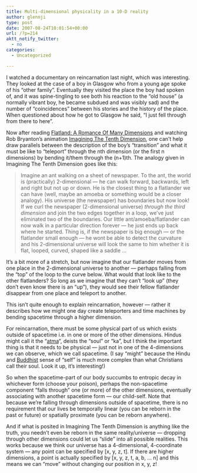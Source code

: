 ```yaml
---
title: Multi-dimensional physicality in a 10-D reality
author: glennji
type: post
date: 2007-08-24T10:01:54+00:00
url: /?p=214
aktt_notify_twitter:
  - no
categories:
  - Uncategorized

---
```

I watched a documentary on reincarnation last night, which was interesting. They looked at the case of a boy in Glasgow who from a young age spoke of his &#8220;other family&#8221;. Eventually they visited the place the boy had spoken of, and it was spine-tingling to see both his reaction to the &#8220;old house&#8221; (a normally vibrant boy, he became subdued and was visibly sad) and the number of &#8220;coincidences&#8221; between his stories and the history of the place. When questioned about how he got to Glasgow he said, &#8220;I just fell through from there to here&#8221;.
  
Now after reading [Flatland: A Romance Of Many Dimensions][1] and watching Rob Bryanton&#8217;s animation [Imagining The Tenth Dimension][2], one can&#8217;t help draw parallels between the description of the boy&#8217;s &#8220;transition&#8221; and what it must be like to &#8220;teleport&#8221; through the nth dimension (or the first n dimensions) by bending it/them through the (n+1)th. The analogy given in Imagining The Tenth Dimension goes like this:

> Imagine an ant walking on a sheet of newspaper. To the ant, the world is (practically) 2-dimensional &#8212; he can walk forward, backwards, left and right but not up or down. He is the closest thing to a flatlander we can have (well, maybe an amoeba or something would be a closer analogy). His universe (the newspaper) has boundaries but now look! If we curl the newspaper (2-dimensional universe) <span style="font-style: italic;">through the third dimension</span> and join the two edges together in a loop, we&#8217;ve just eliminated two of the boundaries. Our little ant/amoeba/flatlander can now walk in a particular direction forever &#8212; he just ends up back where he started. Thing is, if the newspaper is big enough &#8212; or the flatlander small enough &#8212; he wont be able to detect the curvature and his 2-dimensional universe will look the same to him whether it is flat, looped, curved, shaped like a saddle &#8230;

It&#8217;s a bit more of a stretch, but now imagine that our flatlander moves from one place in the 2-dimensional universe to another &#8212; perhaps falling from the &#8220;top&#8221; of the loop to the curve below. What would that look like to the other flatlanders? So long as we imagine that they can&#8217;t &#8220;look up&#8221; (they don&#8217;t even know there is an &#8220;up&#8221;), they would see their fellow flatlander disappear from one place and teleport to another.
  
This isn&#8217;t quite enough to explain reincarnation, however &#8212; rather it describes how we might one day create teleporters and time machines by bending spacetime through a higher dimension.
  
For reincarnation, there must be some physical part of us which exists outside of spacetime i.e. in one or more of the other dimensions. Hindus might call it the &#8220;[atma][3]&#8220;, deists the &#8220;soul&#8221; or &#8220;ka&#8221;, but I think the important thing is that it needs to be physical &#8212; just not in one of the 4-dimensions we can observe, which we call spacetime. (I say &#8220;might&#8221; because the Hindu and [Buddhist][4] sense of &#8220;self&#8221; is much more complex than what Christians call their soul. Look it up, it&#8217;s interesting!)
  
So when the spacetime-part of our body succumbs to entropic decay in whichever form (choose your poison), perhaps the non-spacetime component &#8220;falls through&#8221; one (or more) of the other dimensions, eventually associating with another spacetime form &#8212; our child-self. Note that because we&#8217;re falling through dimensions outside of spacetime, there is no requirement that our lives be temporally linear (you can be reborn in the past or future) or spatially proximate (you can be reborn anywhere).
  
And if what is posited in Imagining The Tenth Dimension is anything like the truth, you needn&#8217;t even be reborn in the same reality/universe &#8212; dropping through other dimensions could let us &#8220;slide&#8221; into all possible realities. This works because we think our universe has a 4-dimensional, 4-coordinate system &#8212; any point can be specified by [x, y, z, t]. If there are higher dimensions, a point is actually specified by [x, y, z, t, a, b, &#8230; n] and this means we can &#8220;move&#8221; without changing our position in x, y, z!

 [1]: http://www.dailylit.com/books/flatland-a-romance-of-many-dimensions
 [2]: http://www.tenthdimension.com/medialinks.php
 [3]: http://en.wikipedia.org/wiki/Atman_%28Hinduism%29
 [4]: http://en.wikipedia.org/wiki/Atman_%28Buddhism%29
